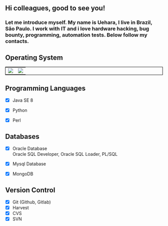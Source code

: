 
## Hi colleagues, good to see you! 

### Let me introduce myself. My name is Uehara, I live in Brazil, São Paulo. I work with IT and i love hardware hacking, bug bounty, programming, automation tests. Below follow my contacts. <br>


## Operating System

<table style="border: 1px solid black">
<tr>
  <td>
    <img src="https://img.shields.io/badge/Windows-0078D6?style=for-the-badge&logo=windows&logoColor=white">
  </td>
  <td>
     <img src="https://img.shields.io/badge/Linux-FCC624?style=for-the-badge&logo=linux&logoColor=black"> 
  </td>
</tr>

</table>


## Programming Languages

- [x] Java SE 8
- [x] Python
- [x] Perl




## Databases

- [x] Oracle Database <br>
  Oracle SQL Developer, Oracle SQL Loader, PL/SQL

- [x] Mysql Database
- [x] MongoDB


## Version Control

- [x] Git (Github, Gitlab)
- [x] Harvest
- [x] CVS
- [x] SVN
